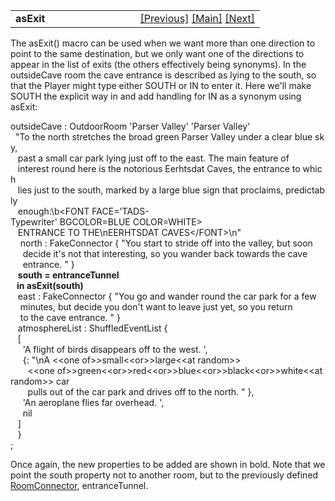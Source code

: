 <table width="100%" data-border="0" data-cellspacing="0"
data-cellpadding="3" data-bgcolor="#C0C0C0">
<colgroup>
<col style="width: 50%" />
<col style="width: 50%" />
</colgroup>
<tbody>
<tr>
<td style="text-align: left;"><strong>asExit<br />
</strong></td>
<td style="text-align: right;"><a
href="roomconnector.htm">[Previous]</a> <a
href="generalintroduction.htm">[Main]</a> <a
href="enterable.htm">[Next]</a></td>
</tr>
</tbody>
</table>

  
The asExit() macro can be used when we want more than one direction to
point to the same destination, but we only want one of the directions to
appear in the list of exits (the others effectively being synonyms). In
the outsideCave room the cave entrance is described as lying to the
south, so that the Player might type either SOUTH or IN to enter it.
Here we'll make SOUTH the explicit way in and add handling for IN as a
synonym using asExit:  
  
outsideCave : OutdoorRoom 'Parser Valley' 'Parser Valley'  
  "To the north stretches the broad green Parser Valley under a clear blue sky,   
   past a small car park lying just off to the east. The main feature of  
   interest round here is the notorious Eerhtsdat Caves, the entrance to which  
   lies just to the south, marked by a large blue sign that proclaims, predictably  
   enough:\b\<FONT FACE='TADS-Typewriter' BGCOLOR=BLUE COLOR=WHITE\>  
   ENTRANCE TO THE\nEERHTSDAT CAVES\</FONT\>\n"  
    north : FakeConnector { "You start to stride off into the valley, but soon  
     decide it's not that interesting, so you wander back towards the cave  
     entrance. " }  
   **south = entranceTunnel  
   in asExit(south)**  
   east : FakeConnector { "You go and wander round the car park for a few   
    minutes, but decide you don't want to leave just yet, so you return  
    to the cave entrance. " }  
   atmosphereList : ShuffledEventList {  
   \[  
     'A flight of birds disappears off to the west. ',  
     {: "\nA \<\<one of\>\>small\<\<or\>\>large\<\<at random\>\>  
       \<\<one
of\>\>green\<\<or\>\>red\<\<or\>\>blue\<\<or\>\>black\<\<or\>\>white\<\<at
random\>\> car  
       pulls out of the car park and drives off to the north. " },  
     'An aeroplane flies far overhead. ',  
     nil  
   \]   
   }  
;  
  
Once again, the new properties to be added are shown in bold. Note that
we point the south property not to another room, but to the previously
defined [RoomConnector](roomconnector.htm), entranceTunnel.  
